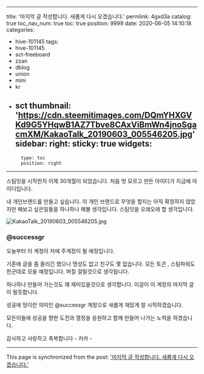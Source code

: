 
---
title: '마지막 글 작성합니다.  새롭게 다시 오겠습니다.'
permlink: 4gxd3a
catalog: true
toc_nav_num: true
toc: true
position: 9999
date: 2020-06-05 14:10:18
categories:
- hive-101145
tags:
- hive-101145
- sct-freeboard
- zzan
- dblog
- union
- mini
- kr
- sct
thumbnail: 'https://cdn.steemitimages.com/DQmYHXGVKd9G5YHqwB1AZ7Tbve8CAxViBmWn4jnoSgacmXM/KakaoTalk_20190603_005546205.jpg'
sidebar:
    right:
        sticky: true
widgets:
    -
        type: toc
        position: right
---


스팀잇을 시작한지 이제  30개월이  되었습니다.
처음 멋 모르고 만든 아이디가 지금에 아이디입니다.

내 개인브랜드를 만들고 싶습니다.
이 개인 브랜드로 무엇을 할지는 아직 확정하지 
않았지만 해보고 싶은일들을 하나하나 해볼  생각입니다.
스팀잇을 오래오래 할 생각입니다. 

![KakaoTalk_20190603_005546205.jpg](https://cdn.steemitimages.com/DQmYHXGVKd9G5YHqwB1AZ7Tbve8CAxViBmWn4jnoSgacmXM/KakaoTalk_20190603_005546205.jpg)

### @successgr 
오늘부터 이 계정이 저에 주계정이 될 예정입니다.

기존에 글을 좀 올리긴 했으나  명성도 없고 
친구도 몇 없습니다. 
모든 토큰 , 스팀파워도 한군데로 모을 예정입니다.
며칠 걸릴것으로 생각됩니다.  

하나하나 만들어 가는것도 꽤 재미있을것으로 생각합니다. 
이글이 이 계정의 마지막 글이 될듯합니다. 

성공에 땅이란 의미인  @successgr 계정으로 새롭게 재밌게 
잘 시작하겠습니다.   

모든이들에 성공을 향한 도전과 열정을 응원하고 
함께 만들어 나가는 노력을  하겠습니다. 

감사하고 사랑하고 축복합니다 - 카카 -

- - -

This page is synchronized from the post: ['마지막 글 작성합니다.  새롭게 다시 오겠습니다.'](https://steemit.com/@kibumh/4gxd3a)
